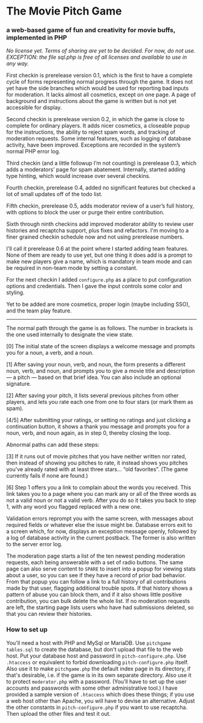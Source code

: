 # The Movie Pitch Game
### a web-based game of fun and creativity for movie buffs, implemented in PHP

_No license yet.  Terms of sharing are yet to be decided.  For now, do not use._
_EXCEPTION: the file sql.php is free of all licenses and available to use in any way._

First checkin is prerelease version 0.1, which is the first to have a complete cycle of forms representing normal progress through the game.
It does not yet have the side branches which would be used for reporting bad inputs for moderation.
It lacks almost all cosmetics, except on one page.
A page of background and instructions about the game is written but is not yet accessible for display.

Second checkin is prerelease version 0.2, in which the game is close to complete for ordinary players.
It adds nicer cosmetics, a closeable popup for the instructions, the ability to reject spam words, and tracking of moderation requests.
Some internal features, such as logging of database activity, have been improved.
Exceptions are recorded in the system’s normal PHP error log.

Third checkin (and a little followup I’m not counting) is prerelease 0.3, which adds a moderators’ page for spam abatement.
Internally, started adding type hinting, which would increase over several checkins.

Fourth checkin, prerelease 0.4, added no significant features but checked a lot of small updates off of the todo list.

Fifth checkin, prerelease 0.5, adds moderator review of a user’s full history, with options to block the user or purge their entire contribution.

Sixth through ninth checkins add improved moderator ability to review user histories and recaptcha support, plus fixes and refactors.
I'm moving to a finer grained checkin schedule now and not using prerelease numbers.

I'll call it prerelease 0.6 at the point where I started adding team features.
None of them are ready to use yet, but one thing it does add is a prompt to make new players give a name, which is mandatory in team mode and can be required in non-team mode by setting a constant.

For the next checkin I added `configure.php` as a place to put configuration options and credentials.
Then I gave the input controls some color and styling.

Yet to be added are more cosmetics, proper login (maybe including SSO), and the team play feature.

----

The normal path through the game is as follows.
The number in brackets is the one used internally to designate the view state.

[0] The initial state of the screen displays a welcome message and prompts you for a noun, a verb, and a noun.

[1] After saving your noun, verb, and noun, the form presents a different noun, verb, and noun, and prompts you to give a movie title and description — a pitch — based on that brief idea.
You can also include an optional signature.

[2] After saving your pitch, it lists several previous pitches from other players, and lets you rate each one from one to four stars (or mark them as spam).

[4/5] After submitting your ratings, or setting no ratings and just clicking a continuation button, it shows a thank you message and prompts you for a noun, verb, and noun again, as in step 0, thereby closing the loop.

Abnormal paths can add these steps:

[3] If it runs out of movie pitches that you have neither written nor rated, then instead of showing you pitches to rate, it instead shows you pitches you've already rated with at least three stars... “old favorites”.
(The game currently fails if none are found.)

[6] Step 1 offers you a link to complain about the words you received.
This link takes you to a page where you can mark any or all of the three words as not a valid noun or not a valid verb.
After you do so it takes you back to step 1, with any word you flagged replaced with a new one.

Validation errors reprompt you with the same screen, with messages about required fields or whatever else the issue might be.
Database errors exit to a screen which, for now, displays an exception message openly, followed by a log of database activity in the current postback.
The former is also written to the server error log.

The moderation page starts a list of the ten newest pending moderation requests, each being answerable with a set of radio buttons.
The same page can also serve content to `SPARE` to insert into a popup for viewing stats about a user, so you can see if they have a record of prior bad behavior.
From that popup you can follow a link to a full history of all contributions made by that user, flagging additional trouble spots.
If that history shows a pattern of abuse you can block them, and if it also shows little positive contribution, you can bulk delete the whole list.
If no moderation requests are left, the starting page lists users who have had submissions deleted, so that you can review their histories.

### How to set up

You'll need a host with PHP and MySql or MariaDB.
Use `pitchgame tables.sql` to create the database, but don't upload that file to the web host.
Put your database host and password in `pitch-configure.php`.
Use `.htaccess` or equivalent to forbid downloading `pitch-configure.php` itself.
Also use it to make `pitchgame.php` the default index page in its directory, if that's desirable, i.e. if the game is in its own separate directory.
Also use it to protect `moderator.php` with a password.
(You’ll have to set up the user accounts and passwords with some other administrative tool.)
I have provided a sample version of `.htaccess` which does these things; if you use a web host other than Apache, you will have to devise an alternative.
Adjust the other constants in `pitch-configure.php` if you want to use recaptcha.
Then upload the other files and test it out.
